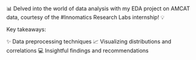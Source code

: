 📊 Delved into the world of data analysis with my EDA project on AMCAT data, courtesy of the #Innomatics Research Labs internship! 💡

Key takeaways:

✨ Data preprocessing techniques
📈 Visualizing distributions and correlations
💻 Insightful findings and recommendations

